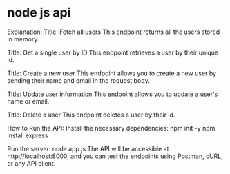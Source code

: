 # node js api
Explanation:
Title: Fetch all users
This endpoint returns all the users stored in memory.

Title: Get a single user by ID
This endpoint retrieves a user by their unique id.

Title: Create a new user
This endpoint allows you to create a new user by sending their name and email in the request body.

Title: Update user information
This endpoint allows you to update a user's name or email.

Title: Delete a user
This endpoint deletes a user by their id.

How to Run the API:
Install the necessary dependencies:
npm init -y
npm install express

Run the server:
node app.js
The API will be accessible at http://localhost:8000, and you can test the endpoints using Postman, cURL, or any API client.
